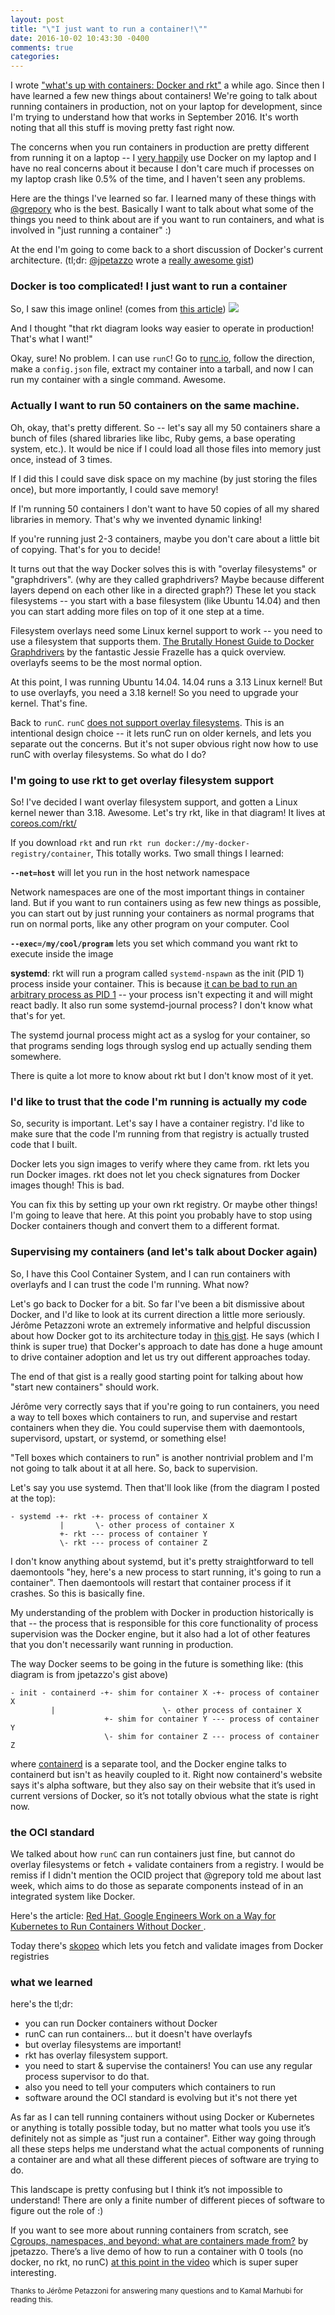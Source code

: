 ```yaml
---
layout: post
title: "\"I just want to run a container!\""
date: 2016-10-02 10:43:30 -0400
comments: true
categories: 
---
```


I wrote ["what's up with containers: Docker and rkt"](http://jvns.ca/blog/2016/09/15/whats-up-with-containers-docker-and-rkt/)
a while ago. Since then I have learned a few new things about containers! We're going to
talk about running containers in production, not on your laptop for development, since I'm
trying to understand how that works in September 2016. It's worth noting that all this
stuff is moving pretty fast right now.

The concerns when you run containers in production are pretty different from running it on a laptop -- I [very happily](http://jvns.ca/blog/2015/11/09/docker-is-amazing/) use Docker on my laptop and I have no real concerns about it because I don't care much if processes on my laptop crash like 0.5% of the time, and I haven't seen any problems.

Here are the things I've learned so far. I learned many of these things with
[@grepory](https://twitter.com/grepory) who is the best. Basically I want to talk about what some of the things you need to think about are
if you want to run containers, and what is involved in "just running a container" :)

At the end I'm going to come back to a short discussion of Docker's current architecture. (tl;dr:
[@jpetazzo](https://twitter.com/jpetazzo) wrote a [really awesome gist](https://gist.github.com/jpetazzo/f1beba1dfd4c38e8daf2ebf2dcf3cdeb))

### Docker is too complicated! I just want to run a container

So, I saw this image online! (comes from [this article](https://medium.com/@adriaandejonge/moving-from-docker-to-rkt-310dc9aec938#.mmmi6m9ql)) 
<img src="/images/docker-rkt.png">

And I thought "that rkt diagram looks way easier to operate in production! That's what I
want!"

Okay, sure! No problem. I can use `runC`! Go to [runc.io](http://runc.io/), follow the
direction, make a `config.json` file, extract my container into a tarball, and now I can
run my container with a single command. Awesome.

### Actually I want to run 50 containers on the same machine.

Oh, okay, that's pretty different. So -- let's say all my 50 containers share a bunch of
files (shared libraries like libc, Ruby gems, a base operating system, etc.). It would be
nice if I could load all those files into memory just once, instead of 3 times.

If I did this I could save disk space on my machine (by just storing the files once), but
more importantly, I could save memory!

If I'm running 50 containers I don't want to have 50 copies of all my shared libraries in
memory. That's why we invented dynamic linking!

If you're running just 2-3 containers, maybe you don't care about a little bit of copying.
That's for you to decide!

It turns out that the way Docker solves this is with "overlay filesystems" or
"graphdrivers". (why are they called graphdrivers? Maybe because different layers depend on each other like in a directed graph?) These let you stack
filesystems -- you start with a base filesystem (like Ubuntu 14.04) and then you can start
adding more files on top of it one step at a time.

Filesystem overlays need some Linux kernel support to work -- you need to use a filesystem that supports them. [The Brutally Honest Guide to Docker Graphdrivers](https://blog.jessfraz.com/post/the-brutally-honest-guide-to-docker-graphdrivers/) by the fantastic Jessie Frazelle has a quick overview. overlayfs seems to be the most normal option. 

At this point, I was running Ubuntu 14.04. 14.04 runs a 3.13 Linux kernel! But to use overlayfs, you need a 3.18 kernel! So you need to upgrade your kernel. That's fine.
 
Back to `runC`. `runC` [does not support overlay filesystems](https://github.com/opencontainers/runc/issues/1040). This is an intentional design choice -- it lets runC run on older kernels, and lets you separate out the concerns. But it's not super obvious right now how to use runC with overlay filesystems. So what do I do?

### I'm going to use rkt to get overlay filesystem support

So! I've decided I want overlay filesystem support, and gotten a Linux kernel newer than
3.18. Awesome. Let's try rkt, like in that diagram! It lives at
[coreos.com/rkt/](https://coreos.com/rkt/)

If you download `rkt` and run `rkt run docker://my-docker-registry/container`, This
totally works. Two small things I learned:

**`--net=host`** will let you run in the host network namespace

Network namespaces are one of the most important things in container land. But if you want to run containers using as few new things as possible, you can start out by just running your containers as normal programs that run on normal ports, like any other program on your computer. Cool

**`--exec=/my/cool/program`** lets you set which command you want rkt to execute inside the image

**systemd**: rkt will run a program called `systemd-nspawn` as the init (PID 1) process inside your container. This is because [it can be bad to run an arbitrary process as PID 1](https://engineeringblog.yelp.com/2016/01/dumb-init-an-init-for-docker.html) -- your process isn't expecting it and will might react badly. It also run some systemd-journal process? I don't know what that's for yet.

The systemd journal process might act as a syslog for your container, so that programs sending logs through syslog end up actually sending them somewhere.

There is quite a lot more to know about rkt but I don't know most of it yet.

### I'd like to trust that the code I'm running is actually my code

So, security is important. Let's say I have a container registry. I'd like to make sure
that the code I'm running from that registry is actually trusted code that I built.

Docker lets you sign images to verify where they came from. rkt lets you run Docker
images. rkt does not let you check signatures from Docker images though! This is bad.

You can fix this by setting up your own rkt registry. Or maybe other things! I'm going to
leave that here. At this point you probably have to stop using Docker containers though and convert them to a different format.

### Supervising my containers (and let's talk about Docker again)

So, I have this Cool Container System, and I can run containers with overlayfs and I can
trust the code I'm running. What now?

Let's go back to Docker for a bit. So far I've been a bit dismissive about Docker, and I'd
like to look at its current direction a little more seriously. Jérôme Petazzoni wrote an
extremely informative and helpful discussion about how Docker got to its architecture
today in [this gist](https://gist.github.com/jpetazzo/f1beba1dfd4c38e8daf2ebf2dcf3cdeb). He says (which I think is super true) that Docker's approach to date has done a huge amount to drive container adoption and let us try out different approaches today.

The end of that gist is a really good starting point for talking about how "start new containers" should work.

Jérôme very correctly says that if you're going to run containers, you need a way to
tell boxes which containers to run, and supervise and restart containers when they die. You could supervise them with daemontools,
supervisord, upstart, or systemd, or something else!

"Tell boxes which containers to run" is another nontrivial problem and I'm not going to
talk about it at all here. So, back to supervision.

Let's say you use systemd. Then that'll look like (from the diagram I posted at the top):

```
- systemd -+- rkt -+- process of container X
           |       \- other process of container X
           +- rkt --- process of container Y
           \- rkt --- process of container Z
```

I don't know anything about systemd, but it's pretty straightforward to tell daemontools
"hey, here's a new process to start running, it's going to run a container". Then
daemontools will restart that container process if it crashes. So this is basically fine.

My understanding of the problem with Docker in production historically is that -- the
process that is responsible for this core functionality of process supervision was the
Docker engine, but it also had a lot of other features that you don't necessarily want
running in production.

The way Docker seems to be going in the future is something like: (this diagram is from jpetazzo's gist above)

```
- init - containerd -+- shim for container X -+- process of container X
         |                        \- other process of container X
                     +- shim for container Y --- process of container Y
                     \- shim for container Z --- process of container Z
```

where [containerd](https://containerd.tools/) is a separate tool, and the Docker engine
talks to containerd but isn't as heavily coupled to it. Right now containerd's website
says it's alpha software, but they also say on their website that it’s used in current versions of Docker, so it’s not totally obvious what the state is right now.

### the OCI standard

We talked about how `runC` can run containers just fine, but cannot do overlay filesystems or fetch + validate containers from a registry. I would be remiss if I didn't mention the OCID project that @grepory told me about last week, which aims to do those as separate components instead of in an integrated system like Docker.

Here's the article: [Red Hat, Google Engineers Work on a Way for Kubernetes to Run Containers Without Docker ](http://thenewstack.io/oci-building-way-kubernetes-run-containers-without-docker/).

Today there's [skopeo](https://github.com/projectatomic/skopeo) which lets you fetch and validate images from Docker registries

### what we learned

here's the tl;dr:

* you can run Docker containers without Docker
* runC can run containers... but it doesn't have overlayfs 
* but overlay filesystems are important!
* rkt has overlay filesystem support.
* you need to start & supervise the containers! You can use any regular process supervisor to do that.
* also you need to tell your computers which containers to run
* software around the OCI standard is evolving but it's not there yet

As far as I can tell running containers without using Docker or Kubernetes or anything is
totally possible today, but no matter what tools you use it’s definitely not as simple as
"just run a container". Either way going through all these steps helps me understand what
the actual components of running a container are and what all these different pieces of
software are trying to do.

This landscape is pretty confusing but I think it’s not impossible to understand! There
are only a finite number of different pieces of software to figure out the role of :)

If you want to see more about running containers from scratch, see [Cgroups, namespaces, and beyond: what are containers made from?](https://www.youtube.com/watch?v=sK5i-N34im8&feature=youtu.be) by jpetazzo. There’s a live demo of how to run a container with 0 tools (no docker, no rkt, no runC) [at this point in the video](https://www.youtube.com/watch?v=sK5i-N34im8&feature=youtu.be&t=41m11s) which is super super interesting.

<small> Thanks to Jérôme Petazzoni for answering many questions and to Kamal Marhubi for reading this.</small>
